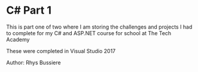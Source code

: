 # C# Part 1

This is part one of two where I am storing the challenges and projects I had to complete for my C# and ASP.NET course for school at The Tech Academy

These were completed in Visual Studio 2017 

Author: Rhys Bussiere
